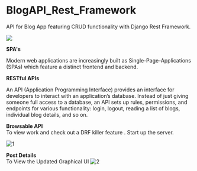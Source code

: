 # BlogAPI_Rest_Framework
API for Blog App featuring CRUD functionality with Django Rest Framework.

<img src="https://cfe2-static.s3-us-west-2.amazonaws.com/media/blog-api-django-rest-framework/images/share/blog_api_cfe_share.png"/>

<b>SPA's</b>

Modern web applications are increasingly built as Single-Page-Applications (SPAs) which feature a distinct frontend and backend.


<b>RESTful APIs</b>

An API (Application Programming Interface) provides an interface for developers to interact with an application’s database. Instead of just giving someone full access to a database, 
an API sets up rules, permissions, and endpoints for various functionality: login, logout, reading a list of blogs, individual blog details, and so on.

<b>Browsable API</b></br>
To view work and check out a DRF killer feature . Start up the server.

![1](https://user-images.githubusercontent.com/15167039/39880404-83d91604-549f-11e8-860e-2d78c4d6aad1.png)

<b> Post Details</b></br>
To View the Updated Graphical UI
![2](https://user-images.githubusercontent.com/15167039/39880619-213bda3a-54a0-11e8-901e-6b4f42953f17.png)

